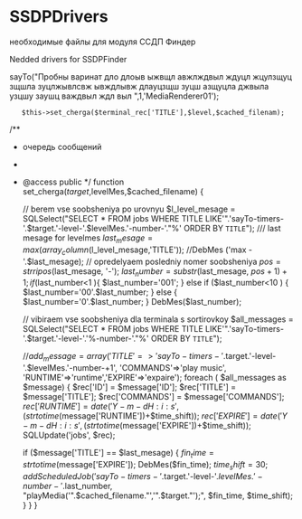 # SSDPDrivers
необходимые файлы для модуля ССДП Финдер

Nedded drivers for SSDPFinder

sayTo("Пробны варинат дло длоыв ыжвщл авжлждвыл ждуцл жцулзщуц зщшла зуцлжывлсвж ывждлывж длауцзщш зуцш азщуцла джвыла узцшу заушц важдвыл ждл выл ",1,'MediaRenderer01');

       $this->set_cherga($terminal_rec['TITLE'],$level,$cached_filenam);

/**
* очередь сообщений 
*
* @access public
*/
function set_cherga($target,$levelMes,$cached_filename) { 

   // berem vse soobsheniya po urovnyu
   $l_level_mesage = SQLSelect("SELECT * FROM jobs WHERE TITLE LIKE'".'sayTo-timers-'.$target.'-level-'.$levelMes.'-number-'."%' ORDER BY `TITLE`");
   ///  last mesage for levelmes
   $last_mesage = max(array_column($l_level_mesage,'TITLE'));
   //DebMes ('max - '.$last_mesage);
   // opredelyaem posledniy nomer soobsheniya
   $pos = strripos($last_mesage, '-');
   $last_number = substr($last_mesage, $pos+1)+1;
   if ($last_number<1 ){
    $last_number='001';
    } else if ($last_number<10 ) {
    $last_number='00'.$last_number;
    } else {
    $last_number='0'.$last_number;
    }
    DebMes($last_number);

   // vibiraem vse soobsheniya dla terminala s sortirovkoy
   $all_messages = SQLSelect("SELECT * FROM jobs WHERE TITLE LIKE'".'sayTo-timers-'.$target.'-level-'.'%-number-'."%' ORDER BY `TITLE`");
   
   //$add_message = array ('TITLE'=>'sayTo-timers-'.$target.'-level-'.$levelMes.'-number-+1', 'COMMANDS'=>'play music', 'RUNTIME'=>'runtime','EXPIRE'=>'expaire');
   foreach ( $all_messages as $message)
   {
    $rec['ID']       = $message['ID'];
    $rec['TITLE']    = $message['TITLE'];
    $rec['COMMANDS'] = $message['COMMANDS'];
    $rec['RUNTIME']  = date('Y-m-d H:i:s', (strtotime($message['RUNTIME'])+$time_shift));
    $rec['EXPIRE']   = date('Y-m-d H:i:s', (strtotime($message['EXPIRE'])+$time_shift));
    SQLUpdate('jobs', $rec);
    
    if ($message['TITLE'] == $last_mesage) {
      $fin_time = strtotime($message['EXPIRE']);
      DebMes($fin_time);
      $time_shift = 30;
      addScheduledJob('sayTo-timers-'.$target.'-level-'.$levelMes.'-number-'.$last_number, "playMedia('".$cached_filename."','".$target."');", $fin_time, $time_shift);
      }
   }
}
